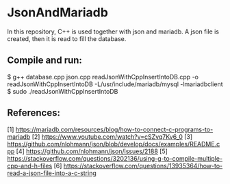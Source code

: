 # JsonAndMariadb
In this repository, C++ is used together with json and mariadb. A json file is created, then it is read to fill the database.

## Compile and run:
$ g++ database.cpp json.cpp readJsonWithCppInsertIntoDB.cpp -o readJsonWithCppInsertIntoDB -L/usr/include/mariadb/mysql -lmariadbclient 
$ sudo ./readJsonWithCppInsertIntoDB

## References: 
[1] https://mariadb.com/resources/blog/how-to-connect-c-programs-to-mariadb
[2] https://www.youtube.com/watch?v=cSZvq7Kv6_0
[3] https://github.com/nlohmann/json/blob/develop/docs/examples/README.cpp
[4] https://github.com/nlohmann/json/issues/2188
[5] https://stackoverflow.com/questions/3202136/using-g-to-compile-multiple-cpp-and-h-files
[6] https://stackoverflow.com/questions/13935364/how-to-read-a-json-file-into-a-c-string
